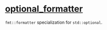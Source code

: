 # [optional_formatter](optional_formatter.hpp)

`fmt::formatter` specialization for `std::optional`.